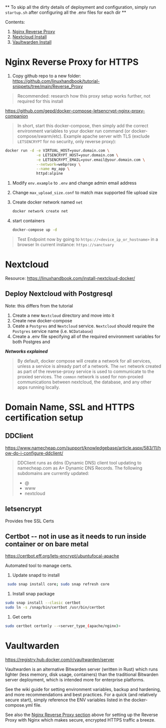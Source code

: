 ** To skip all the dirty details of deployment and configuration, simply run `startup.sh` after configuring all the .env files for each dir **

Contents:
1. [Nginx Reverse Proxy](#nginx-reverse-proxy-for-https)
1. [Nextcloud Install](#nextcloud)
1. [Vaultwarden Install](#vaultwarden)

# Nginx Reverse Proxy for HTTPS

1. Copy github repo to a new folder: https://github.com/linuxhandbook/tutorial-snippets/tree/main/Reverse_Proxy
>  Recommended: research how this proxy setup works further, not required for this install

https://github.com/gepd/docker-compose-letsencrypt-nginx-proxy-companion

> In short, start this docker-compose, then simply add the correct environment variables to your docker run command (or docker-compose/swarm/etc).
> Example apache server with TLS (exclude `LETSENCRYPT` for no security, only reverse proxy):

```sh
docker run -d -e VIRTUAL_HOST=your.domain.com \
              -e LETSENCRYPT_HOST=your.domain.com \
              -e LETSENCRYPT_EMAIL=your.email@your.domain.com \
              --network=webproxy \
              --name my_app \
              httpd:alpine 
```

1. Modify `env.example` to `.env` and change admin email address
1. Change `max_upload_size.conf` to match max supported file upload size
1. Create docker network named `net`

    ```sh
    docker network create net
    ```

1. start containers

    ```sh
    docker-compose up -d
    ```

> Test Endpoint now by going to `https://<device_ip_or_hostname>` in a browser
> In current instance: `https://sanctuary`

# Nextcloud

Resource: https://linuxhandbook.com/install-nextcloud-docker/

## Deploy Nextcloud with Postgresql

Note: this differs from the tutorial

1. Create a new `Nextcloud` directory and move into it
1. Create new docker-compose
1. Ceate a `Postgres` and `Nextcloud` service. `Nextcloud` should require the `Postgres` service name (i.e. `NCDatabase`)
1. Create a .env file specifying all of the required environment variables for both Postgres and 

***Networks explained***
> By default, docker compose will create a network for all services, unless a service is already part of a network.
> The `net` network created as part of the reverse-proxy service is used to communicate to the proxied services. The `common` network is used for non-proxied communications between nextcloud, the database, and any other apps running locally.

# Domain Name, SSL and HTTPS certification setup

## DDClient

https://www.namecheap.com/support/knowledgebase/article.aspx/583/11/how-do-i-configure-ddclient/

> DDClient runs as ddns (Dynamic DNS) client tool updating to namecheap.com as A+ Dynamic DNS Records.
> The following subdomains are currently updated:
>   - @
>   - www
>   - nextcloud

## letsencrypt

Provides free SSL Certs

## Certbot -- not in use as it needs to run inside container or on bare metal

https://certbot.eff.org/lets-encrypt/ubuntufocal-apache

Automated tool to manage certs.

1. Update snapd to install 
  ```sh
   sudo snap install core; sudo snap refresh core
  ```
1. Install snap package
  ```sh
  sudo snap install --clasic certbot
  sudo ln -s /snap/bin/certbot /usr/bin/certbot
  ```
1. Get certs
  ```sh
  sudo certbot certonly --<server_type_(apache/nginx)>
  ```


# Vaultwarden

https://registry.hub.docker.com/r/vaultwarden/server

Vaultwarden is an alternative Bitwarden server (written in Rust) which runs lighter (less memory, disk usage, containers) than the traditional Bitwarden server deployment, which is intended more for enterprise platforms.

See the wiki guide for setting environment variables, backup and hardening, and more recommendations and best practices. For a quick (and relatively secure start), simply reference the ENV variables listed in the docker-compose.yml file.

See also the [Nginx Reverse Proxy section](#nginx-reverse-proxy-for-https) above for setting up the Reverse Proxy with Nginx which makes secure, encrypted HTTPS traffic a breeze.
